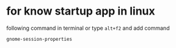 # for know startup app in linux

following command in terminal or type `alt+f2` and add command
~~~bash
gnome-session-properties
~~~

